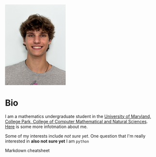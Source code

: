 <img src ="IMG_8506.jpeg" alt="A picture of myself" width="200"/>

# Bio 

I am a mathematics undergraduate student in the [University of Maryland, College Park, College of Computer Mathematical and Natural Sciences](https://cmns.umd.edu). [Here](info.txt) is some more infotmation about me.

Some of my interests include *not sure yet*. One question that I'm really interested in **also not sure yet** I am `python`

Markdown cheatsheet
